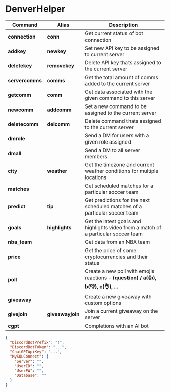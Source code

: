 # DenverHelper

| Command | Alias | Description |
| --- | --- | --- |
| **connection** | **conn** | Get current status of bot connection |
| **addkey** | **newkey** | Set new API key to be assigned to current server |
| **deletekey** | **removekey** | Delete API key thats assigned to the current server |
| **servercomms** | **comms** | Get the total amount of comms added to the current server |
| **getcomm** | **comm** | Get data associated with the given command to this server |
| **newcomm** | **addcomm** | Set a new command to be assigned to the current server |
| **deletecomm** | **delcomm** | Delete command thats assigned to the current server |
| **dmrole** |  | Send a DM for users with a given role assigned |
| **dmall** |  | Send a DM to all server members |
| **city** | **weather** | Get the timezone and current weather conditions for multiple locations |
| **matches** | | Get scheduled matches for a particular soccer team |
| **predict** | **tip** | Get predictions for the next scheduled matches of a particular soccer team |
| **goals** | **highlights** | Get the latest goals and highlights video from a match of a particular soccer team |
| **nba_team** |  | Get data from an NBA team |
| **price** |  | Get the price of some cryptocurrencies and their status |
| **poll** |  | Create a new poll with emojis reactions - **(question) / a(👍), b(👎), c(👌), ...** |
| **giveaway** |  | Create a new giveaway with custom options |
| **givejoin** | **giveawayjoin**  | Join a current giveaway on the server |
| **cgpt** | | Completions with an AI bot |

```json
{
  "DiscordBotPrefix": "!",
  "DiscordBotToken": "...",
  "ChatGPTApiKey": "...",
  "MySQLConnect": {
    "Server": "",
    "UserID": "",
    "UserPW": "",
    "Database": ""
  }
}
```
